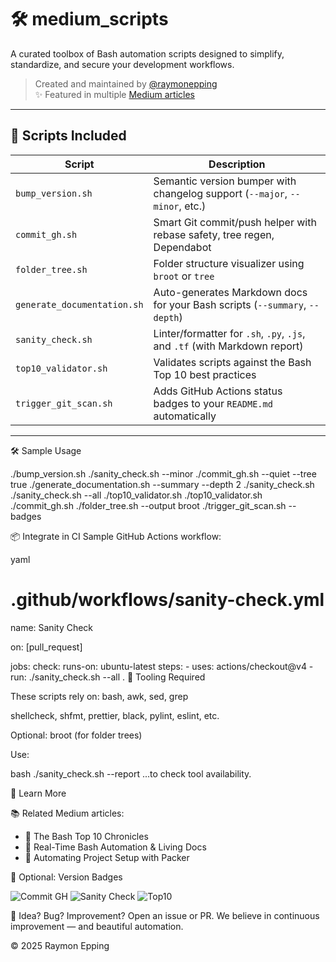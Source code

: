 # 🛠️ medium_scripts

A curated toolbox of Bash automation scripts designed to simplify, standardize, and secure your development workflows.

> Created and maintained by [@raymonepping](https://github.com/raymonepping)  
> ✨ Featured in multiple [Medium articles](https://medium.com/@raymonepping)

---

## 📜 Scripts Included

| Script                        | Description                                                                   |
|-------------------------------|-------------------------------------------------------------------------------|
| `bump_version.sh`             | Semantic version bumper with changelog support (`--major`, `--minor`, etc.)   |
| `commit_gh.sh`                | Smart Git commit/push helper with rebase safety, tree regen, Dependabot       |
| `folder_tree.sh`              | Folder structure visualizer using `broot` or `tree`                           |
| `generate_documentation.sh`   | Auto-generates Markdown docs for your Bash scripts (`--summary`, `--depth`)   |
| `sanity_check.sh`             | Linter/formatter for `.sh`, `.py`, `.js`, and `.tf` (with Markdown report)    |
| `top10_validator.sh`          | Validates scripts against the Bash Top 10 best practices                      |
| `trigger_git_scan.sh`         | Adds GitHub Actions status badges to your `README.md` automatically           |

---

🛠️ Sample Usage

./bump_version.sh ./sanity_check.sh --minor
./commit_gh.sh --quiet --tree true
./generate_documentation.sh --summary --depth 2 ./sanity_check.sh
./sanity_check.sh --all ./top10_validator.sh
./top10_validator.sh ./commit_gh.sh
./folder_tree.sh --output broot
./trigger_git_scan.sh --badges

📦 Integrate in CI
Sample GitHub Actions workflow:

yaml

# .github/workflows/sanity-check.yml
name: Sanity Check

on: [pull_request]

jobs:
  check:
    runs-on: ubuntu-latest
    steps:
      - uses: actions/checkout@v4
      - run: ./sanity_check.sh --all .
🧪 Tooling Required

These scripts rely on:
bash, awk, sed, grep

shellcheck, shfmt, prettier, black, pylint, eslint, etc.

Optional: broot (for folder trees)

Use:

bash
./sanity_check.sh --report
...to check tool availability.

🧠 Learn More

📚 Related Medium articles:
- 🧩 The Bash Top 10 Chronicles
- 🚀 Real-Time Bash Automation & Living Docs
- 🔧 Automating Project Setup with Packer

🧰 Optional: Version Badges

![Commit GH](https://img.shields.io/badge/commit_gh-v1.0.4-blue)
![Sanity Check](https://img.shields.io/badge/sanity_check-pass-brightgreen)
![Top10](https://img.shields.io/badge/top10_validator-2.1.4-yellow)

🧠 Idea? Bug? Improvement?
Open an issue or PR. We believe in continuous improvement — and beautiful automation.

© 2025 Raymon Epping